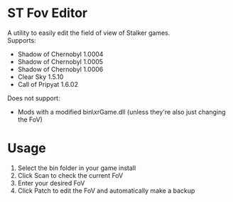 # ST Fov Editor
A utility to easily edit the field of view of Stalker games.  
Supports:  
+ Shadow of Chernobyl 1.0004  
+ Shadow of Chernobyl 1.0005  
+ Shadow of Chernobyl 1.0006  
+ Clear Sky 1.5.10  
+ Call of Pripyat 1.6.02  
  
Does not support:  
+ Mods with a modified bin\xrGame.dll (unless they're also just changing the FoV)

# Usage
1. Select the bin folder in your game install
2. Click Scan to check the current FoV
3. Enter your desired FoV
4. Click Patch to edit the FoV and automatically make a backup
